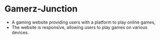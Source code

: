 # Gamerz-Junction
- A gaming website providing users with a platform to play online games, 
- The website is responsive, allowing users to play games on various devices.
